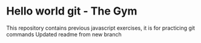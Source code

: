 # Hello world git - The Gym
This repository contains previous javascript exercises, it is for practicing git commands
Updated readme from new branch